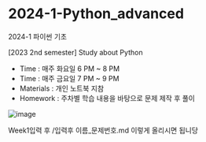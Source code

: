 # 2024-1-Python_advanced
2024-1 파이썬 기초

[2023 2nd semester] Study about Python

- Time : 매주 화요일 6 PM ~ 8 PM
- Time : 매주 금요일 7 PM ~ 9 PM
- Materials : 개인 노트북 지참
- Homework : 주차별 학습 내용을 바탕으로 문제 제작 후 풀이

![image](https://github.com/gnbhub/2024-1-Python_basic/assets/137675779/ed340563-8a34-4242-a956-690cfcb44806)

Week1입력 후 /입력후 이름_문제번호.md
이렇게 올리시면 됩니당

 

